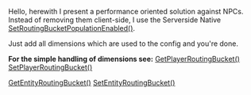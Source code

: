 Hello, herewith I present a performance oriented solution against NPCs. Instead of removing them client-side, I use the Serverside Native [SetRoutingBucketPopulationEnabled()](https://docs.fivem.net/natives/?_0xCE51AC2C). 

Just add all dimensions which are used to the config and you're done.

**For the simple handling of dimensions see:**
[GetPlayerRoutingBucket()](https://docs.fivem.net/natives/?_0x52441C34)
[SetPlayerRoutingBucket()](https://docs.fivem.net/natives/?_0x6504EB38)

[GetEntityRoutingBucket()](https://docs.fivem.net/natives/?_0xED4B0486)
[SetEntityRoutingBucket()](https://docs.fivem.net/natives/?_0x635E5289)